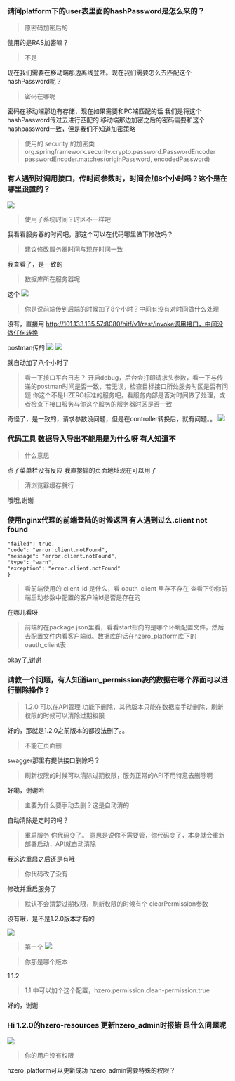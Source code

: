 ### 请问platform下的user表里面的hashPassword是怎么来的？

>原密码加密后的

使用的是RAS加密嘛？

>不是

 现在我们需要在移动端那边离线登陆。现在我们需要怎么去匹配这个hashPassword呢？

>密码在哪呢

密码在移动端那边有存储，现在如果需要和PC端匹配的话  我们是将这个hashPassword传过去进行匹配的
移动端那边加密之后的密码需要和这个hashpassword一致，但是我们不知道加密策略

>使用的 security 的加密类 org.springframework.security.crypto.password.PasswordEncoder
>passwordEncoder.matches(originPassword, encodedPassword)






### 有人遇到过调用接口，传时间参数时，时间会加8个小时吗？这个是在哪里设置的？
![](https://img2018.cnblogs.com/blog/1231979/202001/1231979-20200118223423753-1206111655.png)

>使用了系统时间？时区不一样吧

我看看服务器的时间吧，那这个可以在代码哪里做下修改吗？

>建议修改服务器时间与现在时间一致

我查看了，是一致的

>数据库所在服务器呢

这个
![](https://img2018.cnblogs.com/blog/1231979/202001/1231979-20200118223529748-297763185.png)

>你是说前端传到后端的时候加了8个小时？中间有没有对时间做什么处理

没有，直接用 http://101.133.135.57:8080/hitf/v1/rest/invoke调用接口，中间没做任何转换

postman传的
![](https://img2018.cnblogs.com/blog/1231979/202001/1231979-20200118223650807-1563989419.png)
![](https://img2018.cnblogs.com/blog/1231979/202001/1231979-20200118223707359-893523792.png)

就自动加了八个小时了

>看一下接口平台日志？ 开启debug，后台会打印请求头参数，看一下与传递的postman时间是否一致，若无误，检查目标接口所处服务时区是否有问题
>你这个不是HZERO标准的服务吧，看服务内部是否对时间做了处理，或者检查下接口服务与你这个服务的服务器时区是否一致

奇怪了，是一致的，请求参数没问题，但是在controller转换后，就有问题。。
![](https://img2018.cnblogs.com/blog/1231979/202001/1231979-20200118223754730-1252074054.png)


### 代码工具 数据导入导出不能用是为什么呀  有人知道不

>什么意思

点了菜单栏没有反应
我直接输的页面地址现在可以用了

>清浏览器缓存就行

哦哦,谢谢




### 使用nginx代理的前端登陆的时候返回  有人遇到过么.client not found

```
"failed": true,
"code": "error.client.notFound",
"message": "error.client.notFound",
"type": "warn",
"exception": "error.client.notFound"
}
```

>看前端使用的 client_id 是什么，看 oauth_client 里存不存在
>查看下你你前端启动参数中配置的客户端id是否是存在的

在哪儿看呀

>前端的在package.json里看，看看start指向的是哪个环境配置文件，然后去配置文件内看客户端id。数据库的话在hzero_platform库下的oauth_client表

okay了,谢谢



### 请教一个问题，有人知道iam_permission表的数据在哪个界面可以进行删除操作？
>1.2.0 可以在API管理 功能下删除，其他版本只能在数据库手动删除，刷新权限的时候可以清除过期权限

好的，那就是1.2.0之前版本的都没法删了。。

>不能在页面删

swagger那里有提供接口删除吗？

>刷新权限的时候可以清除过期权限，服务正常的API不用特意去删除啊

好嘞，谢谢哈

>主要为什么要手动去删？这是自动清的

自动清除是定时的吗？

>重启服务  你代码变了。
>意思是说你不需要管，你代码变了，本身就会重新部署启动，API就自动清除

我这边重启之后还是有哦

>你代码改了没有

修改并重启服务了

>默认不会清楚过期权限，刷新权限的时候有个 clearPermission参数

没有哦，是不是1.2.0版本才有的

![](https://img2018.cnblogs.com/blog/1231979/202001/1231979-20200118224427202-1072482455.png)

>第一个
![](https://img2018.cnblogs.com/blog/1231979/202001/1231979-20200118224456242-1862552626.png)

>你那是哪个版本

1.1.2


>1.1 中可以加个这个配置，hzero.permission.clean-permission:true

好的，谢谢



### Hi  1.2.0的hzero-resources 更新hzero_admin时报错 是什么问题呢
![](https://img2018.cnblogs.com/blog/1231979/202001/1231979-20200118224536294-1129373371.png)

>你的用户没有权限

hzero_platform可以更新成功  hzero_admin需要特殊的权限？
